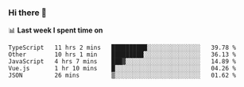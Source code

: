 ### Hi there 👋

<!--
**DBvc/DBvc** is a ✨ _special_ ✨ repository because its `README.md` (this file) appears on your GitHub profile.

Here are some ideas to get you started:

- 🔭 I’m currently working on ...
- 🌱 I’m currently learning ...
- 👯 I’m looking to collaborate on ...
- 🤔 I’m looking for help with ...
- 💬 Ask me about ...
- 📫 How to reach me: ...
- 😄 Pronouns: ...
- ⚡ Fun fact: ...
-->

📊 **Last week I spent time on**
<!--START_SECTION:waka-->
```text
TypeScript   11 hrs 2 mins   ██████████░░░░░░░░░░░░░░░   39.78 % 
Other        10 hrs 1 min    █████████░░░░░░░░░░░░░░░░   36.13 % 
JavaScript   4 hrs 7 mins    ███▓░░░░░░░░░░░░░░░░░░░░░   14.89 % 
Vue.js       1 hr 10 mins    █░░░░░░░░░░░░░░░░░░░░░░░░   04.26 % 
JSON         26 mins         ▒░░░░░░░░░░░░░░░░░░░░░░░░   01.62 % 
```
<!--END_SECTION:waka-->
